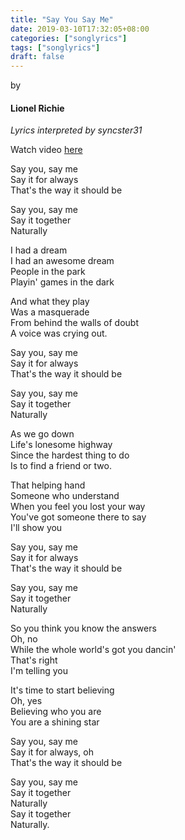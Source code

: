 ```yaml
---
title: "Say You Say Me"
date: 2019-03-10T17:32:05+08:00
categories: ["songlyrics"]
tags: ["songlyrics"]
draft: false
---
```

by
#### Lionel Richie
*Lyrics interpreted by syncster31*

Watch video [here](https://www.youtube.com/watch?v=bkXJGG-nPEk&list=PLex6xo-8x5MF1gUHkZTt1NQFwrMagmJDW&index=2)

Say you, say me<br>
Say it for always<br>
That's the way it should be

Say you, say me<br>
Say it together<br>
Naturally

I had a dream<br>
I had an awesome dream<br>
People in the park<br>
Playin' games in the dark

And what they play<br>
Was a masquerade<br>
From behind the walls of doubt<br>
A voice was crying out.

Say you, say me<br>
Say it for always<br>
That's the way it should be

Say you, say me<br>
Say it together<br>
Naturally

As we go down<br>
Life's lonesome highway<br>
Since the hardest thing to do<br>
Is to find a friend or two.

That helping hand<br>
Someone who understand<br>
When you feel you lost your way<br>
You've got someone there to say<br>
I'll show you

Say you, say me<br>
Say it for always<br>
That's the way it should be

Say you, say me<br>
Say it together<br>
Naturally

So you think you know the answers<br>
Oh, no<br>
While the whole world's got you dancin'<br>
That's right<br>
I'm telling you

It's time to start believing<br>
Oh, yes<br>
Believing who you are<br>
You are a shining star

Say you, say me<br>
Say it for always, oh<br>
That's the way it should be

Say you, say me<br>
Say it together<br>
Naturally<br>
Say it together<br>
Naturally.
